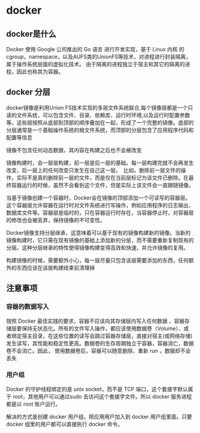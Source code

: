 # docker
## docker是什么
Docker 使用 Google 公司推出的 Go 语言 进行开发实现，基于 Linux 内核 的cgroup，namespace，以及AUFS类的UnionFS等技术，对进程进行封装隔离，属于操作系统层面的虚拟化技术。 由于隔离的进程独立于宿主和其它的隔离的进程，因此也称其为容器。
## docker 分层
docker镜像是利用Union FS技术实现的多层文件系统联合,每个镜像层都是一个只读的文件系统，可以包含文件、目录、依赖库、运行时环境,以及运行时配置参数等。这些层按照从底部到顶部的顺序叠加在一起，形成了一个完整的镜像。底部的分层通常是一个基础操作系统的根文件系统，而顶部的分层包含了应用程序代码和配置等信息

镜像不包含任何动态数据，其内容在构建之后也不会被改变

镜像构建时，会一层层构建，前一层是后一层的基础。每一层构建完就不会再发生改变，后一层上的任何改变只发生在自己这一层。　比如，删除前一层文件的操作，实际不是真的删除前一层的文件，而是仅在当前层标记为该文件已删除。在最终容器运行的时候，虽然不会看到这个文件，但是实际上该文件会一直跟随镜像。


当基于镜像创建一个容器时，Docker会在镜像的顶部添加一个可读写的容器层。这个容器层允许容器在运行时对文件系统进行写操作，例如应用程序的日志输出、数据库文件等。容器层是临时的，只在容器运行时存在，当容器停止时，对容器层的修改也会被丢弃，保持镜像的不可变性。

Docker镜像支持分层继承，这意味着可以基于现有的镜像构建新的镜像。当新的镜像构建时，它只需在现有镜像的基础上添加新的分层，而不需要重新复制现有的分层。这种分层继承的特性使得镜像构建变得高效和快速，并允许镜像的复用。


构建镜像的时候，需要额外小心，每一层尽量只包含该层需要添加的东西，任何额外的东西应该在该层构建结束前清理掉
## 注意事项
### 容器的数据写入
按照 Docker 最佳实践的要求，容器不应该向其存储层内写入任何数据 ，容器存储层要保持无状态化。所有的文件写入操作，都应该使用数据卷（Volume）、或者绑定宿主目录，在这些位置的读写会跳过容器存储层，直接对宿主(或网络存储)发生读写，其性能和稳定性更高。数据卷的生存周期独立于容器，容器消亡，数据卷不会消亡。因此， 使用数据卷后，容器可以随意删除、重新 run ，数据却不会丢失
### 用户组
Docker 的守护线程绑定的是 unix socket，而不是 TCP 端口，这个套接字默认属于 root，其他用户可以通过sudo 去访问这个套接字文件。所以 docker 服务进程都是以 root 账户运行。

解决的方式是创建 docker 用户组，把应用用户加入到 docker 用户组里面。只要 docker 组里的用户都可以直接执行 docker 命令。

